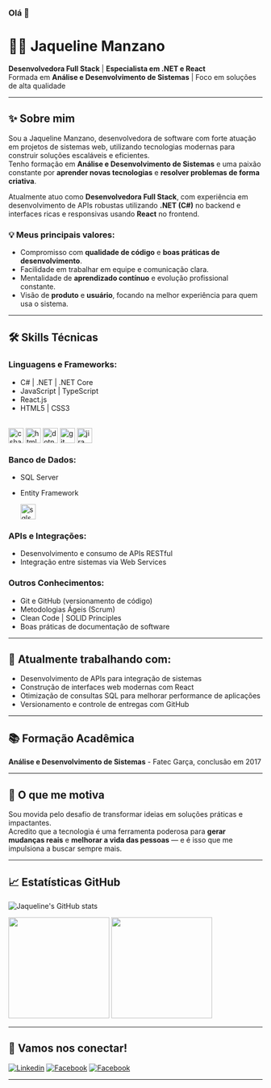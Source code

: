 ### Olá 👋

# 👩‍💻 Jaqueline Manzano

**Desenvolvedora Full Stack** | **Especialista em .NET e React**  
Formada em **Análise e Desenvolvimento de Sistemas** | Foco em soluções de alta qualidade

---

## ✨ Sobre mim

Sou a Jaqueline Manzano, desenvolvedora de software com forte atuação em projetos de sistemas web, utilizando tecnologias modernas para construir soluções escaláveis e eficientes.  
Tenho formação em **Análise e Desenvolvimento de Sistemas** e uma paixão constante por **aprender novas tecnologias** e **resolver problemas de forma criativa**.

Atualmente atuo como **Desenvolvedora Full Stack**, com experiência em desenvolvimento de APIs robustas utilizando **.NET (C#)** no backend e interfaces ricas e responsivas usando **React** no frontend.

### 💡 Meus principais valores:
- Compromisso com **qualidade de código** e **boas práticas de desenvolvimento**.
- Facilidade em trabalhar em equipe e comunicação clara.
- Mentalidade de **aprendizado contínuo** e evolução profissional constante.
- Visão de **produto** e **usuário**, focando na melhor experiência para quem usa o sistema.

---

## 🛠️ Skills Técnicas

### Linguagens e Frameworks:
- C# | .NET | .NET Core
- JavaScript | TypeScript
- React.js
- HTML5 | CSS3

<br/>

<div>
  <img align="center" alt="csharp" height="30" widht="50" src="https://cdn.jsdelivr.net/gh/devicons/devicon/icons/csharp/csharp-original.svg" />
  <img align="center" alt="html5" height="30" widht="50" src="https://cdn.jsdelivr.net/gh/devicons/devicon/icons/html5/html5-original.svg" />
  <img align="center" alt="dotnetcore" height="30" widht="50" src="https://cdn.jsdelivr.net/gh/devicons/devicon/icons/dotnetcore/dotnetcore-original.svg" />
  <img align="center" alt="git" height="30" widht="50" src="https://cdn.jsdelivr.net/gh/devicons/devicon/icons/git/git-original-wordmark.svg" />
  <img align="center" alt="jira" height="30" widht="50" src="https://cdn.jsdelivr.net/gh/devicons/devicon/icons/jira/jira-original-wordmark.svg" />
</div>

### Banco de Dados:
- SQL Server
- Entity Framework
  
  <img align="center" alt="sqlserver" height="30" widht="50" src="https://cdn.jsdelivr.net/gh/devicons/devicon/icons/microsoftsqlserver/microsoftsqlserver-plain-wordmark.svg" />

### APIs e Integrações:
- Desenvolvimento e consumo de APIs RESTful
- Integração entre sistemas via Web Services

### Outros Conhecimentos:
- Git e GitHub (versionamento de código)
- Metodologias Ágeis (Scrum)
- Clean Code | SOLID Principles
- Boas práticas de documentação de software

---

## 🚀 Atualmente trabalhando com:

- Desenvolvimento de APIs para integração de sistemas
- Construção de interfaces web modernas com React
- Otimização de consultas SQL para melhorar performance de aplicações
- Versionamento e controle de entregas com GitHub

---

## 📚 Formação Acadêmica

**Análise e Desenvolvimento de Sistemas**  - Fatec Garça, conclusão em 2017

---

## 🌟 O que me motiva

Sou movida pelo desafio de transformar ideias em soluções práticas e impactantes.  
Acredito que a tecnologia é uma ferramenta poderosa para **gerar mudanças reais** e **melhorar a vida das pessoas** — e é isso que me impulsiona a buscar sempre mais.

---

## 📈 Estatísticas GitHub

![Jaqueline's GitHub stats](https://github-readme-stats.vercel.app/api?username=JaqueManzano&show_icons=true&theme=radical)

<div>
   <img height="200em" src="https://github-readme-stats.vercel.app/api?username=jaquemanzano&show_icons=true&theme=tokyonight"/>
 <img height="200em" src="https://github-readme-stats.vercel.app/api/top-langs/?username=jaquemanzano&layout=compact&theme=tokyonight"/>
</div>

---

## 🔗 Vamos nos conectar!

[![Linkedin](https://img.shields.io/badge/LinkedIn-0077B5?style=for-the-badge&logo=linkedin&logoColor=white)](https://www.linkedin.com/in/jaqueline-santos-8a3b2b1a2/)
[![Facebook](	https://img.shields.io/badge/GitHub-100000?style=for-the-badge&logo=github&logoColor=white)](https://github.com/JaqueManzano/)
[![Facebook](https://img.shields.io/badge/Facebook-1877F2?style=for-the-badge&logo=facebook&logoColor=white)](https://www.facebook.com/jaqueline.aparecida1/)

---


